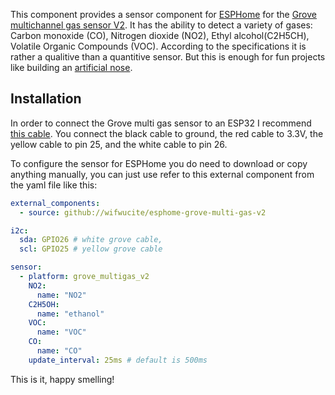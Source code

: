This component provides a sensor component for [ESPHome](https://esphome.io) for the [Grove multichannel gas sensor V2](https://wiki.seeedstudio.com/Grove-Multichannel-Gas-Sensor-V2/). It has the ability to detect a variety of gases: Carbon monoxide (CO), Nitrogen dioxide (NO2), Ethyl alcohol(C2H5CH), Volatile Organic Compounds (VOC). According to the specifications it is rather a qualitive than a quantitive sensor. But this is enough for fun projects like building an [artificial nose](https://blog.benjamin-cabe.com/2021/08/03/how-i-built-a-connected-artificial-nose).

## Installation

In order to connect the Grove multi gas sensor to an ESP32 I recommend [this cable](https://www.seeedstudio.com/Grove-4-pin-Female-Jumper-to-Grove-4-pin-Conversion-Cable-5-PCs-per-PAck.html). You connect the black cable to ground, the red cable to 3.3V, the yellow cable to pin 25, and the white cable to pin 26. 

To configure the sensor for ESPHome you do need to download or copy anything manually, you can just use refer to this external component from the yaml file like this:

```yaml
external_components:
  - source: github://wifwucite/esphome-grove-multi-gas-v2

i2c:
  sda: GPIO26 # white grove cable‚
  scl: GPIO25 # yellow grove cable

sensor:
  - platform: grove_multigas_v2
    NO2:
      name: "NO2"
    C2H5OH:
      name: "ethanol"
    VOC:
      name: "VOC"
    CO:
      name: "CO"
    update_interval: 25ms # default is 500ms
```
This is it, happy smelling!